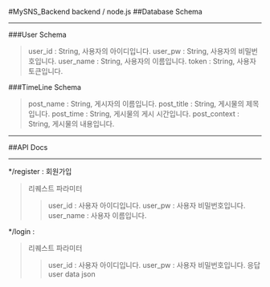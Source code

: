 #MySNS_Backend
backend / node.js
##Database Schema
***
###User Schema
>user_id : String, 사용자의 아이디입니다.
>user_pw : String, 사용자의 비밀번호입니다.
>user_name : String, 사용자의 이름입니다.
>token : String, 사용자 토큰입니다.

###TimeLine Schema
>post_name : String, 게시자의 이름입니다.
>post_title : String, 게시물의 제목입니다.
>post_time : String, 게시물의 게시 시간입니다.
>post_context : String, 게시물의 내용입니다.

***
##API Docs
***
*/register : 회원가입
>리퀘스트 파라미터
>>user_id : 사용자 아이디입니다.
>>user_pw : 사용자 비밀번호입니다.
>>user_name : 사용자 이름입니다.

*/login : 
>리퀘스트 파라미터
>>user_id : 사용자 아이디입니다.
>>user_pw : 사용자 비밀번호입니다.
>응답
>>user data json
